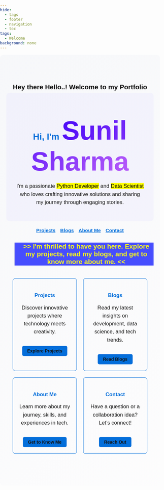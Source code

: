 ```yaml
--- 
hide:
  - tags
  - footer
  - navigation
  - toc
tags:
  - Welcome
background: none
---
```


<div class="hero-wrapper">
  <h1 style="font-size:1.5em;" id="welcome">Hey there Hello..! Welcome to my Portfolio</h1>
  <script>
    document.addEventListener('DOMContentLoaded', function() {
      function typeWriter(text, targetId, speed) {
        let index = 0;
        const target = document.getElementById(targetId);

        function type() {
          if (index < text.length) {
            target.innerHTML += text.charAt(index);
            index++;
            setTimeout(type, speed);
          }
        }

        target.innerHTML = '';
        type();
      }

      typeWriter("Hey there Hello..! and Welcome to my Portfolio", 'welcome', 10);
      typeWriter("Sunil Sharma", 'name', 100);
      typeWriter("I'm thrilled to have you here. Explore my projects, read my blogs, and get to know more about me.", 'explore', 10);
    });
  </script>
  <div class="hero-content">
    <h2 style="font-size: 2em;">Hi, I'm <span class="highlight" style="font-size: 3em;" id="name">Sunil Sharma</span></h2>
    <p>
      I’m a passionate <span style="background-color: yellow; color:black;">Python Developer</span> and <span style="background-color: yellow; color:black;">Data Scientist</span> who loves crafting innovative solutions and sharing my journey through engaging stories.
    </p>
  </div>
  <div class="hero-links">
    <a class="hero-link" href="projects/">Projects</a>
    <a class="hero-link" href="blog/">Blogs</a>
    <a class="hero-link" href="about">About Me</a>
    <a class="hero-link" href="contact">Contact</a>
  </div>
<blockquote style="background-color:rgba(0,10,255,0.8);color:black;opacity:0.9">
  <h2 style="font-size:1.5em; text-align:center; color:yellow;" id="explore">>> I'm thrilled to have you here. Explore my projects, read my blogs, and get to know more about me. <<</h2>
</blockquote>
<section class="features">
  <div class="feature-card">
    <h3>Projects</h3>
    <p>Discover innovative projects where technology meets creativity.</p>
    <a href="projects/">Explore Projects</a>
  </div>
  <div class="feature-card">
    <h3>Blogs</h3>
    <p>Read my latest insights on development, data science, and tech trends.</p>
    <a href="blog/">Read Blogs</a>
  </div>
  <div class="feature-card">
    <h3>About Me</h3>
    <p>Learn more about my journey, skills, and experiences in tech.</p>
    <a href="about">Get to Know Me</a>
  </div>
  <div class="feature-card">
    <h3>Contact</h3>
    <p>Have a question or a collaboration idea? Let’s connect!</p>
    <a href="contact/">Reach Out</a>
  </div>
</section>

<!-- filepath: d:\work\project\mrxsierra.github.io\docs\index.md -->
<style>
  :root {
    /* Base colors and gradients */
    --primary-color: #036eda;
    --text-color:rgb(8, 8, 8);
    --hero-bg-light: linear-gradient(135deg, rgba(124, 146, 192, 0.05), rgba(221, 194, 247, 0.01));
    --hero-bg-dark: linear-gradient(135deg, rgba(9, 218, 255, 0.02), rgba(130, 159, 255, 0.01));
    --bg-overlay-light: rgba(189, 174, 248, 0.1);
    --bg-overlay-dark: rgba(137, 8, 250, 0.1);
    /* Highlight gradient for light theme */
    --highlight-gradient-light: linear-gradient(130deg, rgb(71, 7, 247), rgba(149, 0, 248, 0.62));
    /* Highlight gradient for dark theme */
    --highlight-gradient-dark: linear-gradient(90deg, rgb(125, 167, 252), rgb(106, 133, 253));
    /* Default variables (will be overridden by dark mode if needed) */
    --hero-bg: var(--hero-bg-light);
    --bg-overlay: var(--bg-overlay-light);
    --highlight-gradient: var(--highlight-gradient-light);
    
    /* Text sizes */
    --hero-title-size: 2.8em;
    --hero-subtitle-size: 2em;
    --hero-text-size: 1.2em;
    --link-size: 1.1em;
  }
  /* Dark mode overrides */ 
  @media (prefers-color-scheme: dark) {
    :root {
      --hero-bg: var(--hero-bg-dark);
      --bg-overlay: var(--bg-overlay-dark);
      --highlight-gradient: var(--highlight-gradient-dark);
    }
  }

  body {
    font-family: 'Poppins', sans-serif;
    margin: 0;
    padding: 0;
  }
  /* Full-width hero section */
  .hero-wrapper {
    width: 100%;
    background: var(--hero-bg);
    padding: 60px 20px;
    text-align: center;
    border-radius: 10px;
    transition: background 0.3s ease;
    box-sizing: border-box;
  }
  .hero-content {
    max-width: 900px;
    margin: auto;
    padding: 30px;
    background: var(--bg-overlay);
    border-radius: 10px;
  }
  h1 {
    font-size: var(--hero-title-size);
    color: var(--text-color);
    margin-bottom: 0.3em;
  }
  h2 {
    font-size: var(--hero-subtitle-size);
    color: var(--primary-color);
    margin-bottom: 0.5em;
  }
  p {
    font-size: var(--hero-text-size);
    color: var(--md-default-fg-color);
    line-height: 1.5;
  }
  .highlight {
    font-weight: bold;
    background: var(--highlight-gradient);
    -webkit-background-clip: text;
    -webkit-text-fill-color: transparent;
    color: transparent; /* Ensure text color is transparent */
  }
  .hero-links {
    margin-top: 20px;
    display: inline-flex;
    flex-wrap: wrap;
    gap: 15px;
    justify-content: center;
  }
  .hero-link {
    font-size: var(--link-size);
    font-weight: bold;
    color: var(--primary-color);
    text-decoration: underline;
    transition: color 0.3s ease;
  }
  .hero-link:hover {
    color: var(--primary-color);
  }
  /* Responsive features grid */
  .features {
    display: grid;
    grid-template-columns: repeat(4, 1fr);
    gap: 20px;
    max-width: 1200px;
    margin: 40px auto;
    padding: 0 20px;
    box-sizing: border-box;
  }
  @media (max-width: 1024px) {
    .features {
      grid-template-columns: repeat(2, 1fr);
    }
  }
  @media (max-width: 600px) {
    .features {
      grid-template-columns: 1fr;
    }
  }
  .feature-card {
    background: var(--md-default-bg-color);
    padding: 20px;
    border: 1px solid var(--primary-color);
    border-radius: 8px;
    text-align: center;
    transition: transform 0.3s ease, box-shadow 0.3s ease;
  }
  .feature-card:hover {
    transform: translateY(-5px);
    box-shadow: 0 4px 12px rgba(0, 0, 0, 0.2);
  }
  .feature-card h3 {
    color: var(--primary-color);
  }
  .feature-card a {
    display: inline-block;
    margin-top: 15px;
    padding: 8px 16px;
    background: var(--primary-color);
    color: #121212;
    text-decoration: none;
    border-radius: 5px;
    font-weight: bold;
    transition: background 0.3s ease;
  }
  .feature-card a:hover {
    background: var(--accent-color);
  }
</style>
